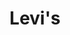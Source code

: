 ---
title: "Levi's"
url: /bangalore/levis-lg-34-mantri-mall-sampige-rd-malleshwaram/
shop: clothes
---